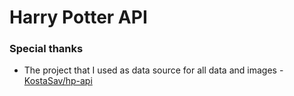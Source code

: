 # Harry Potter API

### Special thanks
- The project that I used as data source for all data and images - [KostaSav/hp-api](https://github.com/KostaSav/hp-api)